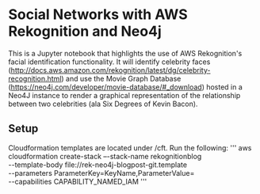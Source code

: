 # Social Networks with AWS Rekognition and Neo4j
This is a Jupyter notebook that highlights the use of AWS Rekognition's facial identification functionality.  It will identify celebrity faces (http://docs.aws.amazon.com/rekognition/latest/dg/celebrity-recognition.html) and use the Movie Graph Database (https://neo4j.com/developer/movie-database/#_download) hosted in a Neo4J instance to render a graphical representation of the relationship between two celebrities (ala Six Degrees of Kevin Bacon).

## Setup
Cloudformation templates are located under <project>/cft.  Run the following:
'''
aws cloudformation create-stack –-stack-name rekognitionblog \
  --template-body file://rek-neo4j-blogpost-git.template \
  --parameters ParameterKey=KeyName,ParameterValue=<YOURKEYHERE> \
  --capabilities CAPABILITY_NAMED_IAM
'''



